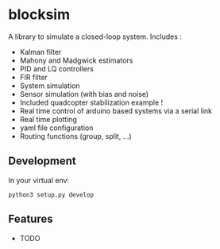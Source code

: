blocksim
========

A library to simulate a closed-loop system. Includes :

-   Kalman filter
-   Mahony and Madgwick estimators
-   PID and LQ controllers
-   FIR filter
-   System simulation
-   Sensor simulation (with bias and noise)
-   Included quadcopter stabilization example !
-   Real time control of arduino based systems via a serial link
-   Real time plotting
-   yaml file configuration
-   Routing functions (group, split, \...)

Development
-----------

In your virtual env:

    python3 setup.py develop

Features
--------

-   TODO

